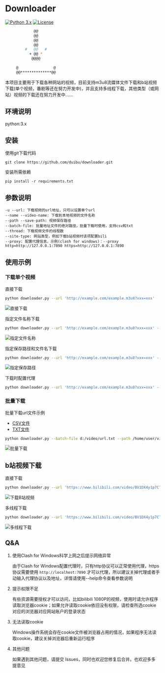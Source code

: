 # Downloader
[![Python 3.x](https://img.shields.io/badge/python-3.x-yellow.svg)](https://www.python.org/) [![License](https://img.shields.io/badge/license-MIT-red.svg)](https://raw.githubusercontent.com/duibu/downloader/main/LICENSE) 

```bash
             @@                       
             @@                       
             @@     
             @@         
         #   @@   #     
           + @@ *                     
            @@@@        
                              
     @                @               
     @@**************@@  
```

本项目主要用于下载各种网站的视频，目前支持m3u8流媒体文件下载和b站视频下载(单个视频，番剧等还在努力开发中)，并且支持多线程下载，其他类型（或网站）视频的下载还在努力开发中......

## 环境说明

python:3.x

## 安装

使用git下载代码

```
git clone https://github.com/duibu/downloader.git
```

安装所需依赖

```
pip install -r requirements.txt
```

## 参数说明

```
-u --url: 下载视频的url地址，只可以设置单个url
--name --video-name: 下载到本地视频的文件名称
--path --save-path: 视频保存路径
--batch-file: 批量地址文件的绝对路径，批量下载时使用，支持csv和txt
--thread: 下载视频文件的线程数
--site-type: 网站类型，例如下载b站视频时该项配置bili
--proxy: 配置代理信息，示例(clash for windows)：--proxy http=http://127.0.0.1:7890 https=http://127.0.0.1:7890
```

## 使用示例

### 下载单个视频

直接下载

```bash
python downloader.py --url 'http://example.com/example.m3u8?xxx=xxx'
```

![直接下载](./example/image/Snipaste_2023-07-11_11-01-20.png)

指定文件名称下载

```bash
python downloader.py --url 'http://example.com/example.m3u8?xxx=xxx' --name video
```

![指定文件名称](./example/image/Snipaste_2023-07-11_11-03-57.png)

指定保存路径和文件名下载

```bash
python downloader.py --url 'http://example.com/example.m3u8?xxx=xxx' --name video --path /home/user/video
```

![指定保存路径](./example/image/Snipaste_2023-07-11_11-06-56.png)

下载时配置代理

```bash
python downloader.py --url 'http://example.com/example.m3u8?xxx=xxx' --proxy http='http://127.0.0.1:7890' https='https://127.0.0.1:7890'
```

### 批量下载

批量下载url文件示例

- [CSV文件](./example/batch-download.csv)
- [TXT文件](./example/batch-download.txt)

```bash
python downloader.py --batch-file d:/video/url.txt --path /home/user/video
```

![批量下载](./example/image/Snipaste_2023-07-11_10-54-46.png)

## b站视频下载

直接下载

```bash
python downloader.py --url 'https://www.bilibili.com/video/BV1DX4y1p7CT/' --site-type bili
```

![下载B站视频](./example/image/Snipaste_2023-07-11_11-08-24.png)

多线程下载

```bash
python downloader.py --url 'https://www.bilibili.com/video/BV1DX4y1p7CT/' --thread 2 --site-type bili
```

![多线程下载](./example/image/Snipaste_2023-07-11_11-10-07.png)



## Q&A

1. 使用Clash for Windows科学上网之后提示网络异常

   由于Clash for Windows配置代理时，只有http协议可以正常使用代理，https协议需要使用 `http://localhost:7890` 才可以代理，所以建议关掉代理或者手动输入代理协议以及地址，详情请使用--help命令查看参数说明

2. 提示权限不足

   有些资源需要授权才可以访问，比如bilibili 1080P的视频，使用时请允许程序读取浏览器cookie；如果允许读取cookie依旧没有权限，请检查所选cookie对应的浏览器对应网站账户的登录状态

3. 无法读取cookie

   Windows操作系统会存在cookie文件被浏览器占用的情况，如果程序无法读取cookie，建议关掉浏览器后重新运行程序

4. 其他问题

   如果遇到其他问题，请提交 Issues，同时也欢迎您修复后合并。也欢迎多多提意见
